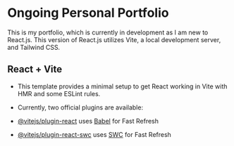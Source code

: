 # Ongoing Personal Portfolio

This is my portfolio, which is currently in development as I am new to React.js. This version of React.js utilizes Vite, a local development server, and Tailwind CSS. 

## React + Vite

- This template provides a minimal setup to get React working in Vite with HMR and some ESLint rules.

- Currently, two official plugins are available:

- [@vitejs/plugin-react](https://github.com/vitejs/vite-plugin-react/blob/main/packages/plugin-react) uses [Babel](https://babeljs.io/) for Fast Refresh
- [@vitejs/plugin-react-swc](https://github.com/vitejs/vite-plugin-react/blob/main/packages/plugin-react-swc) uses [SWC](https://swc.rs/) for Fast Refresh

